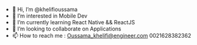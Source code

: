 - 👋 Hi, I’m @khelifioussama
- 👀 I’m interested in Mobile Dev
- 🌱 I’m currently learning React Native && ReactJS
- 💞️ I’m looking to collaborate on Applications
- 📫 How to reach me : Oussama_khelifi@engineer.com 0021628382362


